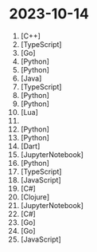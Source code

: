 # 2023-10-14

1. [](https://github.comundefined "Protocol Buffers - Google's data interchange format") [C++]
2. [](https://github.comundefined "A well-designed cross-platform ChatGPT UI (Web / PWA / Linux / Win / MacOS). 一键拥有你自己的跨平台 ChatGPT 应用。") [TypeScript]
3. [](https://github.comundefined "PostgreSQL driver and toolkit for Go") [Go]
4. [](https://github.comundefined "Basic vulnerability scanning to see if web servers may be vulnerable to CVE-2023-44487") [Python]
5. [](https://github.comundefined "Dev tool that writes scalable apps from scratch while the developer oversees the implementation") [Python]
6. [](https://github.comundefined "🔥LeetCode solutions in any programming language | 多种编程语言实现 LeetCode、《剑指 Offer（第 2 版）》、《程序员面试金典（第 6 版）》题解") [Java]
7. [](https://github.comundefined "Spacedrive is an open source cross-platform file explorer, powered by a virtual distributed filesystem written in Rust.") [TypeScript]
8. [](https://github.comundefined "A collective list of free APIs") [Python]
9. [](https://github.comundefined "a state-of-the-art-level open visual language model") [Python]
10. [](https://github.comundefined "Neovim config for the lazy") [Lua]
11. [](https://github.comundefined "Collection of Cyber Threat Intelligence sources from the deep and dark web") 
12. [](https://github.comundefined "Machine Learning Engineering Guides and Tools") [Python]
13. [](https://github.comundefined "Build high-quality LLM apps - from prototyping, testing to production deployment and monitoring.") [Python]
14. [](https://github.comundefined "Flutter makes it easy and fast to build beautiful apps for mobile and beyond") [Dart]
15. [](https://github.comundefined "Enable Next-Gen Large Language Model Applications. Join our Discord: https://discord.gg/pAbnFJrkgZ") [JupyterNotebook]
16. [](https://github.comundefined "🤗 Transformers: State-of-the-art Machine Learning for Pytorch, TensorFlow, and JAX.") [Python]
17. [](https://github.comundefined "Self-hosted AI coding assistant") [TypeScript]
18. [](https://github.comundefined "✯ 一个国内可直连的直播源分享项目 ✯ 🔕 永久免费 直连访问 完整开源 不含广告 完善的台标 直播源支持IPv4/IPv6双栈访问 🔕") [JavaScript]
19. [](https://github.comundefined "Provides an efficient allocation free async/await integration for Unity.") [C#]
20. [](https://github.comundefined "The simplest, fastest way to get business intelligence and analytics to everyone in your company 😋") [Clojure]
21. [](https://github.comundefined "") [JupyterNotebook]
22. [](https://github.comundefined "Stride Game Engine (formerly Xenko)") [C#]
23. [](https://github.comundefined "The Moby Project - a collaborative project for the container ecosystem to assemble container-based systems") [Go]
24. [](https://github.comundefined "A cloud-native Go microservices framework with cli tool for productivity.") [Go]
25. [](https://github.comundefined "🥷 The open framework for building AI Assistants") [JavaScript]
